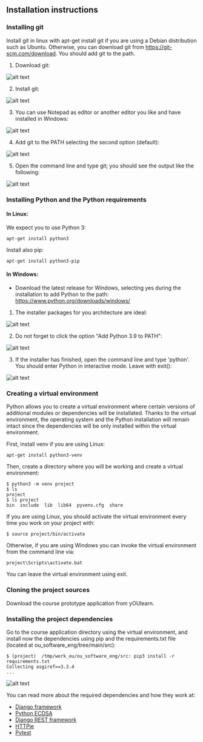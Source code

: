 ## Installation instructions

### Installing git

Install git in linux with apt-get install git if you are using a Debian
distribution such as Ubuntu. Otherwise, you can download git
from https://git-scm.com/download. You should add git to the path.

1. Download git:

![alt text](assets/git_1.png)

2. Install git:

![alt text](assets/git_2.png)

3. You can use Notepad as editor or another editor you like and
have installed in Windows:

![alt text](assets/git_3.png)

4. Add git to the PATH selecting the second option (default):

![alt text](assets/git_4.png)

5. Open the command line and type git; you should see the output
like the following:

![alt text](assets/git_5.png)

### Installing Python and the Python requirements 

#### In Linux:

We expect you to use Python 3:

```
apt-get install python3 
```

Install also pip:

```
apt-get install python3-pip
```

#### In Windows:

- Download the latest release for Windows, selecting yes
during the installation to add Python to the path:
    https://www.python.org/downloads/windows/

1. The installer packages for you architecture are ideal:

![alt text](assets/python_1.png)

2. Do not forget to click the option "Add Python 3.9 to PATH":

![alt text](assets/python_2.png)

3. If the installer has finished, open the command line and type
'python'. You should enter Python in interactive mode. Leave
with exit():

![alt text](assets/python_3.png)

### Creating a virtual environment

Python allows you to create a virtual environment where certain versions of additional modules or dependencies will be installated. Thanks to the virtual environment, the operating system and the Python installation will remain intact since the dependencies will be only installed within the virtual environment.

First, install venv if you are using Linux:

```
apt-get install python3-venv
```

Then, create a directory where you will be working and create a virtual environment:

```
$ python3 -m venv project
$ ls
project
$ ls project 
bin  include  lib  lib64  pyvenv.cfg  share
```

If you are using Linux, you should activate the virtual environment every time you work on your project with:

```
$ source project/bin/activate
```

Otherwise, if you are using Windows you can invoke the virtual environment from the command line via:

```
project\Scripts\activate.bat
```

You can leave the virtual environment using exit.

### Cloning the project sources

Download the course prototype application from yOUlearn.

### Installing the project dependencies

Go to the course application directory using the virtual environment, and install now the dependencies using
pip and the requirements.txt file (located at ou_software_eng/tree/main/src):

```
$ (project)  /tmp/work_ou/ou_software_eng/src: pip3 install -r requirements.txt 
Collecting asgiref==3.3.4
...
```

![alt text](assets/pip_1.png)

You can read more about the required dependencies and how
they work at:

- [Django framework](https://www.djangoproject.com/)                
- [Python ECDSA](https://pypi.org/project/ecdsa/)                   
- [Django REST framework](https://www.django-rest-framework.org/)   
- [HTTPie](https://httpie.io/)                                     
- [Pytest](https://docs.pytest.org/en/stable/)                  



